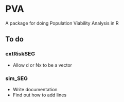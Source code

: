PVA 
===

A package for doing Population Viability Analysis in R


## To do
### extRiskSEG
* Allow d or Nx to be a vector

### sim_SEG
- Write documentation
- Find out how to add lines
